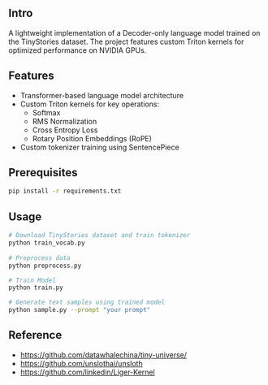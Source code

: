 ## Intro

A lightweight implementation of a Decoder-only language model trained on the TinyStories dataset. The project features custom Triton kernels for optimized performance on NVIDIA GPUs.

## Features
- Transformer-based language model architecture
- Custom Triton kernels for key operations:
  - Softmax
  - RMS Normalization
  - Cross Entropy Loss
  - Rotary Position Embeddings (RoPE)
- Custom tokenizer training using SentencePiece

## Prerequisites

```bash
pip install -r requirements.txt
```

## Usage

```bash
# Download TinyStories dataset and train tokenizer
python train_vocab.py    
  
# Preprocess data
python preprocess.py

# Train Model
python train.py

# Generate text samples using trained model
python sample.py --prompt "your prompt"
```

## Reference

- https://github.com/datawhalechina/tiny-universe/
- https://github.com/unslothai/unsloth
- https://github.com/linkedin/Liger-Kernel